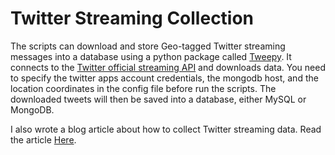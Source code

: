 # Twitter Streaming Collection

The scripts can download and store Geo-tagged Twitter streaming messages into a database using a python package called [Tweepy](http://www.tweepy.org). It connects to the [Twitter official streaming API][] and downloads data. You need to specify the twitter apps account credentials, the mongodb host, and the location coordinates in the config file before run the scripts. The downloaded tweets will then be saved into a database, either MySQL or MongoDB.

I also wrote a blog article about how to collect Twitter streaming data. Read the article [Here](https://shuzhanfan.github.io/2018/03/twitter-streaming-collection/).

<!--refs-->
[Twitter official streaming API]: https://developer.twitter.com/en/docs
